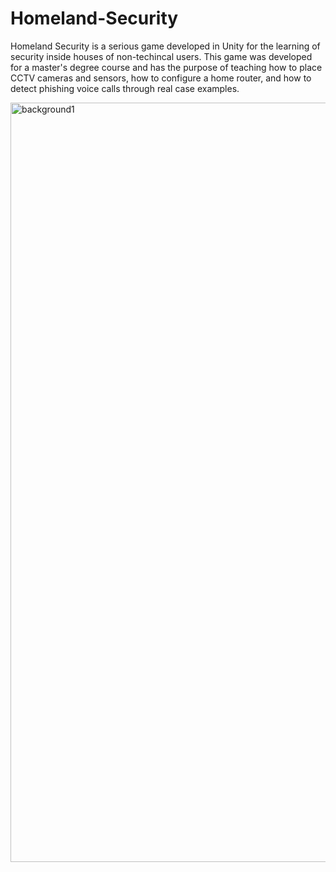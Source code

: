 # Homeland-Security

Homeland Security is a serious game developed in Unity for the learning of security inside houses of non-techincal users. This game was developed for a master's degree course and has the purpose of teaching how to place CCTV cameras and sensors, how to configure a home router, and how to detect phishing voice calls through real case examples. 

<img width="1215" alt="background1" src="https://user-images.githubusercontent.com/47224664/204090687-5fb88f12-b91d-471a-9865-3da085f2f034.png">
